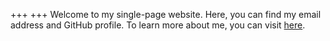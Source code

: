 +++
+++
Welcome to my single-page website. Here, you can find my email address and GitHub profile. To learn more about me, you can visit [here](https://taoo0316.github.io/).
